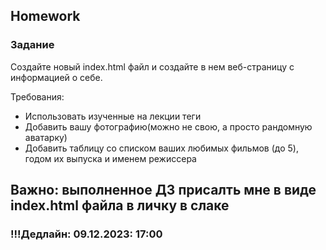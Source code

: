 ##  Homework

### Задание

Создайте новый index.html файл и создайте в нем веб-страницу с информацией о себе. 

Требования:
- Использовать изученные на лекции теги
- Добавить вашу фотографию(можно не свою, а просто рандомную аватарку)
- Добавить таблицу со списком ваших любимых фильмов (до 5), годом их выпуска и именем режиссера 

## Важно: выполненное ДЗ присалть мне в виде index.html файла в личку в слаке

### !!!Дедлайн: 09.12.2023: 17:00






